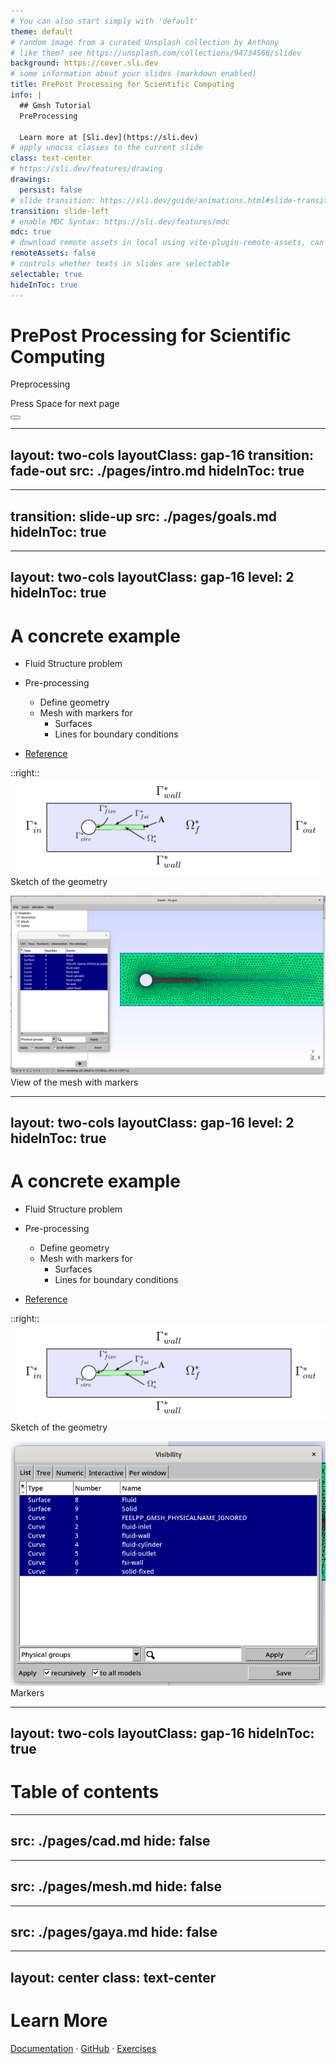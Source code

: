 ```yaml
---
# You can also start simply with 'default'
theme: default
# random image from a curated Unsplash collection by Anthony
# like them? see https://unsplash.com/collections/94734566/slidev
background: https://cover.sli.dev
# some information about your slides (markdown enabled)
title: PrePost Processing for Scientific Computing
info: |
  ## Gmsh Tutorial
  PreProcessing

  Learn more at [Sli.dev](https://sli.dev)
# apply unocss classes to the current slide
class: text-center
# https://sli.dev/features/drawing
drawings:
  persist: false
# slide transition: https://sli.dev/guide/animations.html#slide-transitions
transition: slide-left
# enable MDC Syntax: https://sli.dev/features/mdc
mdc: true
# download remote assets in local using vite-plugin-remote-assets, can be boolean, 'dev' or 'build'
remoteAssets: false
# controls whether texts in slides are selectable
selectable: true
hideInToc: true
---
```


# PrePost Processing for Scientific Computing

Preprocessing

<div class="pt-12">
  <span @click="$slidev.nav.next" class="px-2 py-1 rounded cursor-pointer" hover="bg-white bg-opacity-10">
    Press Space for next page <carbon:arrow-right class="inline"/>
  </span>
</div>

<div class="abs-br m-6 flex gap-2">
  <button @click="$slidev.nav.openInEditor()" title="Open in Editor" class="text-xl slidev-icon-btn opacity-50 !border-none !hover:text-white">
    <carbon:edit />
  </button>
  <a href="https://github.com/slidevjs/slidev" target="_blank" alt="GitHub" title="Open in GitHub"
    class="text-xl slidev-icon-btn opacity-50 !border-none !hover:text-white">
    <carbon-logo-github />
  </a>
</div>

<!--
The last comment block of each slide will be treated as slide notes. It will be visible and editable in Presenter Mode along with the slide. [Read more in the docs](https://sli.dev/guide/syntax.html#notes)
-->


---
layout: two-cols
layoutClass: gap-16
transition: fade-out
src: ./pages/intro.md
hideInToc: true
---

---
transition: slide-up
src: ./pages/goals.md
hideInToc: true
---

---
layout: two-cols
layoutClass: gap-16
level: 2
hideInToc: true
---
# A concrete example

* Fluid Structure problem
* Pre-processing
  * Define geometry
  * Mesh with markers for
    * Surfaces
    * Lines for boundary conditions

* [Reference](https://docs.feelpp.org/toolboxes/latest/fsi/TurekHron/index.html)

::right::
<img src="/img/TurekHronFSIGeometry.png" >
Sketch of the geometry

<img src="/img/gmsh-fsi.png" >
View of the mesh with markers

---
layout: two-cols
layoutClass: gap-16
level: 2
hideInToc: true
---
# A concrete example

* Fluid Structure problem
* Pre-processing
  * Define geometry
  * Mesh with markers for
    * Surfaces
    * Lines for boundary conditions

* [Reference](https://docs.feelpp.org/toolboxes/latest/fsi/TurekHron/index.html)

::right::
<img src="/img/TurekHronFSIGeometry.png" >
Sketch of the geometry

<img src="/img/gmsh-fsi-markers.png" >
Markers


---
layout: two-cols
layoutClass: gap-16
hideInToc: true
---

# Table of contents

<Toc maxDepth="2"></Toc>


---
src: ./pages/cad.md
hide: false
---

---
src: ./pages/mesh.md
hide: false
---


---
src: ./pages/gaya.md
hide: false
---

---
layout: center
class: text-center
---

# Learn More

[Documentation](https://trophime.github.io/course.prepost/course-prepost/index.html) · [GitHub](https://github.com/Trophime/course-prepost-slides.git) · [Exercises](https://sli.dev/resources/showcases)

<PoweredBySlidev mt-10 />

